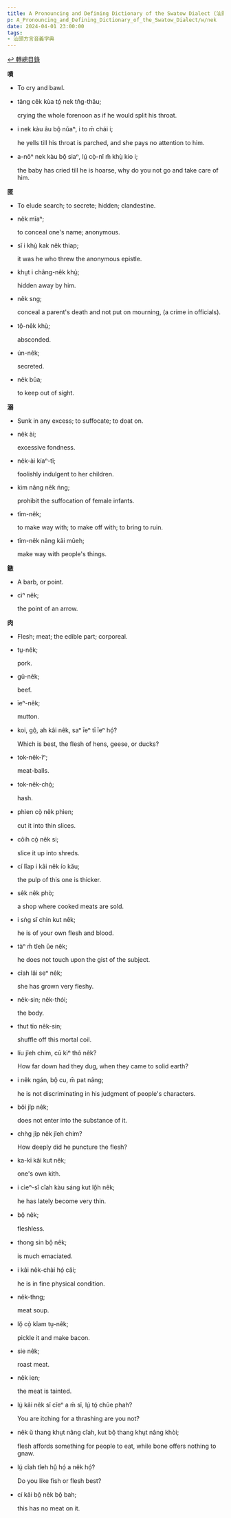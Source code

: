 ```yaml
---
title: A Pronouncing and Defining Dictionary of the Swatow Dialect (汕頭方言音義字典) / nek
p: A_Pronouncing_and_Defining_Dictionary_of_the_Swatow_Dialect/w/nek
date: 2024-04-01 23:00:00
tags: 
- 汕頭方言音義字典
---
```


[↩️ 轉總目錄](/A_Pronouncing_and_Defining_Dictionary_of_the_Swatow_Dialect)


**嘖**
- To cry and bawl.

- tâng cêk kùa tó̤ nek tn̂g-thâu;

  crying the whole forenoon as if he would split his throat.

- i nek kàu âu bô̤ nŭaⁿ, i to m̄ chái i;

  he yells till his throat is parched, and she pays no attention to him.

- a-nôⁿ nek kàu bô̤ siaⁿ, lṳ́ cò̤-nî m̄ khṳ̀ kio i;

  the baby has cried till he is hoarse, why do you not go and take care of him.

**匿**
- To elude search; to secrete; hidden; clandestine.

- nêk mîaⁿ;

  to conceal one's name; anonymous.

- sĭ i khṳ̀ kak nêk thiap;

  it was he who threw the anonymous epistle.

- khṳt i châng-nêk khṳ̀;

  hidden away by him.

- nêk sng;

  conceal a parent's death and not put on mourning, (a crime in officials).

- tô̤-nêk khṳ̀;

  absconded.

- ún-nêk;

  secreted.

- nêk bûa;

  to keep out of sight.

**溺**
- Sunk in any excess; to suffocate; to doat on.

- nêk ài;

  excessive fondness.

- nêk-ài kíaⁿ-tĭ;

  foolishly indulgent to her children.

- kìm nâng nêk ńng;

  prohibit the suffocation of female infants.

- tîm-nêk;

  to make way with; to make off with; to bring to ruin.

- tîm-nêk nâng kâi mûeh;

  make way with people's things.

**鏃**
- A barb, or point.

- cìⁿ nêk;

  the point of an arrow.

**肉**
- Flesh; meat; the edible part; corporeal.

- tṳ-nêk;

  pork.

- gû-nêk;

  beef.

- īeⁿ-nêk;

  mutton.

- koi, gô̤, ah kâi nêk, saⁿ īeⁿ tī īeⁿ hó̤?

  Which is best, the flesh of hens, geese, or ducks?

- tok-nêk-îⁿ;

  meat-balls.

- tok-nêk-chò̤;

  hash.

- phìen cò̤ nêk phìen;

  cut it into thin slices.

- côih cò̤ nêk si;

  slice it up into shreds.

- cí lîap i kâi nêk ío kău;

  the pulp of this one is thicker.

- sêk nêk phò;

  a shop where cooked meats are sold.

- i sǹg sĭ chin kut nêk;

  he is of your own flesh and blood.

- tàⁿ m̄ tîeh ūe nêk;

  he does not touch upon the gist of the subject.

- cîah lâi seⁿ nêk;

  she has grown very fleshy.

- nêk-sin; nêk-thói;

  the body.

- thut tīo nêk-sin;

  shuffle off this mortal coil.

- líu jîeh chim, cū kìⁿ thô nêk?

  How far down had they dug, when they came to solid earth?

- i nêk ngán, bô̤ cu, m̄ pat nâng;

  he is not discriminating in his judgment of people's characters.

- bŏi jîp nêk;

  does not enter into the substance of it.

- chǹg jîp nêk jîeh chim?

  How deeply did he puncture the flesh?

- ka-kī kâi kut nêk;

  one's own kith.

- i cìeⁿ-sî cîah kàu sáng kut lô̤h nêk;

  he has lately become very thin.

- bô̤ nêk;

  fleshless.

- thong sin bô̤ nêk;

  is much emaciated.

- i kâi nêk-chài hó̤ căi;

  he is in fine physical condition.

- nêk-thng;

  meat soup.

- lŏ̤ cò̤ kîam tṳ-nêk;

  pickle it and make bacon.

- sie nêk;

  roast meat.

- nêk ien;

  the meat is tainted.

- lṳ́ kâi nêk sĭ cĭeⁿ a m̄ sĭ, lṳ́ tó̤ chūe phah?

  You are itching for a thrashing are you not?

- nêk ŭ thang khṳt nâng cîah, kut bô̤ thang khṳt nâng khòi;

  flesh affords something for people to eat, while bone offers nothing to gnaw.

- lṳ́ cîah tîeh hṳ̂ hó̤ a nêk hó̤?

  Do you like fish or flesh best?

- cí kâi bô̤ nêk bô̤ bah;

  this has no meat on it.